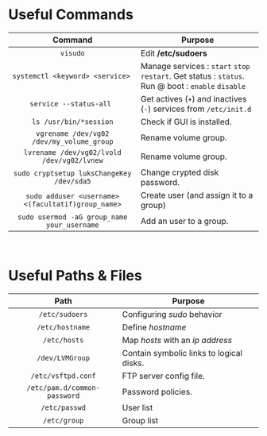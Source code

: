 # Useful Commands

**Command** | **Purpose**
:------------: | -------------
`visudo` | Edit **/etc/sudoers**
`systemctl <keyword> <service> `  | Manage services : `start` `stop` `restart`. Get status : `status`. Run @ boot : `enable` `disable`
`service --status-all `  | Get actives (`+`) and inactives (`-`) services from `/etc/init.d`
`ls /usr/bin/*session`  | Check if GUI is installed.
`vgrename /dev/vg02 /dev/my_volume_group`  | Rename volume group.
`lvrename /dev/vg02/lvold /dev/vg02/lvnew`  | Rename volume group.
`sudo cryptsetup luksChangeKey /dev/sda5` | Change crypted disk password.
`sudo adduser <username> <(facultatif)group_name>` | Create user (and assign it to a group)
`sudo usermod -aG group_name your_username` | Add an user to a group.

<br>

# Useful Paths & Files

**Path** | **Purpose**
:------------: | -------------
`/etc/sudoers` | Configuring *sudo* behavior
`/etc/hostname` | Define *hostname*
`/etc/hosts` | Map *hosts* with an *ip address*
`/dev/LVMGroup` | Contain symbolic links to logical disks.
`/etc/vsftpd.conf` | FTP server config file.
`/etc/pam.d/common-password` | Password policies.
`/etc/passwd` | User list
`/etc/group` | Group list

